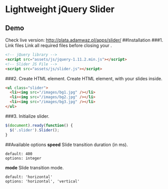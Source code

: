 # Lightweight jQuery Slider
## Demo
Check live version:
http://plata.adamwaz.pl/apps/slider/
##Installation
###1. Link files
Link all required files before closing your <body>.
```html
<!-- jQuery library -->
<script src="assets/js/jquery-1.11.2.min.js"></script>
<!-- Slider JS File -->
<script src="assets/js/slider.js"></script>
```

###2. Create HTML element.
Create HTML element, with your slides inside.
```html
<ul class="slider">
  <li><img src="/images/bg1.jpg" /></li>
  <li><img src="/images/bg2.jpg" /></li>
  <li><img src="/images/bg3.jpg" /></li>
</ul>
```
###3. Initialize slider.
```javascript
$(document).ready(function() {
  $('.slider').Slider();
}
```
##Available options
**speed**
Slide transition duration (in ms).
```
default: 400
options: integer
```
**mode**
Slide transition mode.
```
default: 'horizontal'
options: 'horizontal', 'vertical'
```
